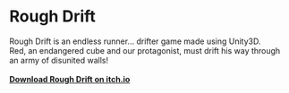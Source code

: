 # **Rough Drift**
Rough Drift is an endless runner... drifter game made using Unity3D.\
Red, an endangered cube and our protagonist, must drift his way through an army of disunited walls!\
\
[**Download Rough Drift on itch.io**](https://sriharsha2000.itch.io/roughdrift)
